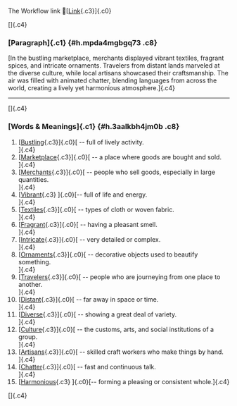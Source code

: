 The Workflow link
👏[[Link](https://www.google.com/url?q=http://www.google.com&sa=D&source=editors&ust=1760285884698159&usg=AOvVaw3ozcQsW9d7bhvOSOnRsuDt){.c3}]{.c0}

[]{.c4}

### [Paragraph]{.c1} {#h.mpda4mgbgq73 .c8}

[In the bustling marketplace, merchants displayed vibrant textiles,
fragrant spices, and intricate ornaments. Travelers from distant lands
marveled at the diverse culture, while local artisans showcased their
craftsmanship. The air was filled with animated chatter, blending
languages from across the world, creating a lively yet harmonious
atmosphere.]{.c4}

------------------------------------------------------------------------

[]{.c4}

### [Words & Meanings]{.c1} {#h.3aalkbh4jm0b .c8}

1.  [[Bustling](https://www.google.com/url?q=http://www.google.com&sa=D&source=editors&ust=1760285884698711&usg=AOvVaw3gIoV_2a_02sIzzjBwds2K){.c3}]{.c0}[ --
    full of lively activity.\
    ]{.c4}
2.  [[Marketplace](https://www.google.com/url?q=http://www.google.com&sa=D&source=editors&ust=1760285884698838&usg=AOvVaw2CzQ_nSgEeZsOzw5gHGpb8){.c3}]{.c0}[ --
    a place where goods are bought and sold.\
    ]{.c4}
3.  [[Merchants](https://www.google.com/url?q=http://www.google.com&sa=D&source=editors&ust=1760285884698954&usg=AOvVaw1wW8NHuPFnI59xe2UvfX2b){.c3}]{.c0}[ --
    people who sell goods, especially in large quantities.\
    ]{.c4}
4.  [[Vibrant](https://www.google.com/url?q=http://www.google.com&sa=D&source=editors&ust=1760285884699066&usg=AOvVaw1MXDPW15lN4OpZyiyMUg0d){.c3}
    ]{.c0}[-- full of life and energy.\
    ]{.c4}
5.  [[Textiles](https://www.google.com/url?q=http://www.google.com&sa=D&source=editors&ust=1760285884699148&usg=AOvVaw1fcGXe4hJsa7QgthO0odQB){.c3}]{.c0}[ --
    types of cloth or woven fabric.\
    ]{.c4}
6.  [[Fragrant](https://www.google.com/url?q=http://www.google.com&sa=D&source=editors&ust=1760285884699242&usg=AOvVaw0r4nWlK5ikQ0WW6xMleUxj){.c3}]{.c0}[ --
    having a pleasant smell.\
    ]{.c4}
7.  [[Intricate](https://www.google.com/url?q=http://www.google.com&sa=D&source=editors&ust=1760285884699327&usg=AOvVaw1oqi8Pc3gm98KUVwBDKti1){.c3}]{.c0}[ --
    very detailed or complex.\
    ]{.c4}
8.  [[Ornaments](https://www.google.com/url?q=http://www.google.com&sa=D&source=editors&ust=1760285884699412&usg=AOvVaw2Sucn4rL-LurY_yFAJb36Y){.c3}]{.c0}[ --
    decorative objects used to beautify something.\
    ]{.c4}
9.  [[Travelers](https://www.google.com/url?q=http://www.google.com&sa=D&source=editors&ust=1760285884699515&usg=AOvVaw1lmHI3CDG6thxa12Sx5nn5){.c3}]{.c0}[ --
    people who are journeying from one place to another.\
    ]{.c4}
10. [[Distant](https://www.google.com/url?q=http://www.google.com&sa=D&source=editors&ust=1760285884699620&usg=AOvVaw0HovUQ8nwznZghpkcAykN2){.c3}]{.c0}[ --
    far away in space or time.\
    ]{.c4}
11. [[Diverse](https://www.google.com/url?q=http://www.google.com&sa=D&source=editors&ust=1760285884699703&usg=AOvVaw3uS_zOc13Qo8xmesW5QNBq){.c3}]{.c0}[ --
    showing a great deal of variety.\
    ]{.c4}
12. [[Culture](https://www.google.com/url?q=http://www.google.com&sa=D&source=editors&ust=1760285884699799&usg=AOvVaw0Es0ZhJUriGL-JN-elJx2A){.c3}]{.c0}[ --
    the customs, arts, and social institutions of a group.\
    ]{.c4}
13. [[Artisans](https://www.google.com/url?q=http://www.google.com&sa=D&source=editors&ust=1760285884699905&usg=AOvVaw3SR1QDzXl3GP_ZZzUBgk7a){.c3}]{.c0}[ --
    skilled craft workers who make things by hand.\
    ]{.c4}
14. [[Chatter](https://www.google.com/url?q=http://www.google.com&sa=D&source=editors&ust=1760285884700016&usg=AOvVaw1Y4EMlSM5HW_vp6kJJfuVH){.c3}]{.c0}[ --
    fast and continuous talk.\
    ]{.c4}
15. [[Harmonious](https://www.google.com/url?q=http://www.google.com&sa=D&source=editors&ust=1760285884700106&usg=AOvVaw14eR2JOGOyimGXTFlINBAI){.c3}
    ]{.c0}[-- forming a pleasing or consistent whole.]{.c4}

[]{.c4}

